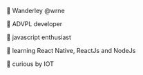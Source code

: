 👋 Wanderley @wrne

 :gem: ADVPL developer
 
🌱 javascript enthusiast

:rocket: learning React Native, ReactJs and NodeJs 

 :hammer: curious by IOT

<!---
wrne/wrne is a ✨ special ✨ repository because its `README.md` (this file) appears on your GitHub profile.
You can click the Preview link to take a look at your changes.
--->
